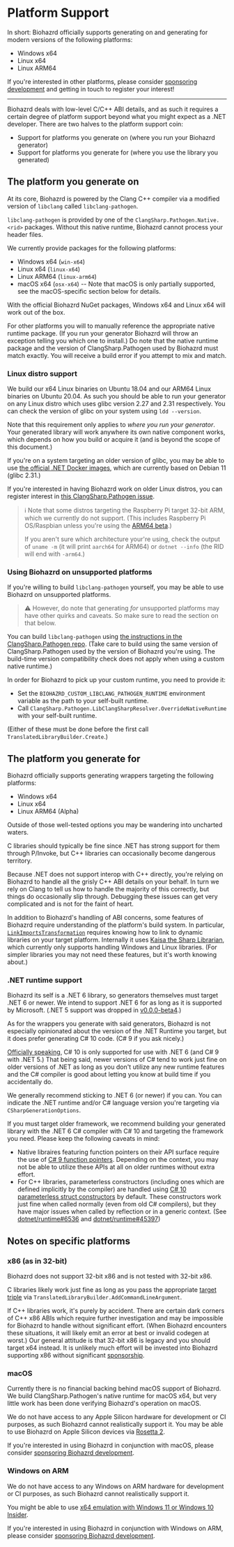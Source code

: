 Platform Support
=======================================================================================================================

<!-- This document is linked in the exceptions generated by TranslatedLibraryBuilder.MakeExceptionForMissingClangSharpPathogenNativeRuntime, don't rename or move it! -->

In short: Biohazrd officially supports generating on and generating for modern versions of the following platforms:

* Windows x64
* Linux x64
* Linux ARM64

If you're interested in other platforms, please consider [sponsoring development](https://github.com/sponsors/PathogenDavid) and getting in touch to register your interest!

-----------------------------------------------------------------------------------------------------------------------

Biohazrd deals with low-level C/C++ ABI details, and as such it requires a certain degree of platform support beyond what you might expect as a .NET developer. There are two halves to the platform support coin:

* Support for platforms you generate on (where you run your Biohazrd generator)
* Support for platforms you generate for (where you use the library you generated)

## The platform you generate on

At its core, Biohazrd is powered by the Clang C++ compiler via a modified version of `libclang` called `libclang-pathogen`.

`libclang-pathogen` is provided by one of the `ClangSharp.Pathogen.Native.<rid>` packages. Without this native runtime, Biohazrd cannot process your header files.

We currently provide packages for the following platforms:

* Windows x64 (`win-x64`)
* Linux x64 (`linux-x64`)
* Linux ARM64 (`linux-arm64`)
* macOS x64 (`osx-x64`) -- Note that macOS is only partially supported, see the macOS-specific section below for details.

With the official Biohazrd NuGet packages, Windows x64 and Linux x64 will work out of the box.

For other platforms you will to manually reference the appropriate native runtime package. (If you run your generator Biohazrd will throw an exception telling you which one to install.) Do note that the native runtime package and the version of ClangSharp.Pathogen used by Biohazrd must match exactly. You will receive a build error if you attempt to mix and match.

### Linux distro support

We build our x64 Linux binaries on Ubuntu 18.04 and our ARM64 Linux binaries on Ubuntu 20.04. As such you should be able to run your generator on any Linux distro which uses glibc version 2.27 and 2.31 respectively. You can check the version of glibc on your system using `ldd --version`.

Note that this requirement only applies to *where you run your generator*. Your generated library will work anywhere its own native component works, which depends on how you build or acquire it (and is beyond the scope of this document.)

If you're on a system targeting an older version of glibc, you may be able to use [the official .NET Docker images](https://dotnet.microsoft.com/download?initial-os=docker), which are currently based on Debian 11 (glibc 2.31.)

If you're interested in having Biohazrd work on older Linux distros, you can register interest in [this ClangSharp.Pathogen issue](https://github.com/MochiLibraries/ClangSharp.Pathogen/issues/4).

> ℹ Note that some distros targeting the Raspberry Pi target 32-bit ARM, which we currently do not support. (This includes Raspberry Pi OS/Raspbian unless you're using the [ARM64 beta](https://forums.raspberrypi.com/viewtopic.php?t=275370).)
>
> If you aren't sure which architecture your're using, check the output of `uname -m` (it will print `aarch64` for ARM64) or `dotnet --info` (the RID will end with `-arm64`.)

### Using Biohazrd on unsupported platforms

If you're willing to build `libclang-pathogen` yourself, you may be able to use Biohazrd on unsupported platforms.

> ⚠ However, do note that generating *for* unsupported platforms may have other quirks and caveats. So make sure to read the section on that below.

You can build `libclang-pathogen` using [the instructions in the ClangSharp.Pathogen repo](https://github.com/MochiLibraries/ClangSharp.Pathogen). (Take care to build using the same version of ClangSharp.Pathogen used by the version of Biohazrd you're using. The build-time version compatibility check does not apply when using a custom native runtime.)

In order for Biohazrd to pick up your custom runtime, you need to provide it:

* Set the `BIOHAZRD_CUSTOM_LIBCLANG_PATHOGEN_RUNTIME` environment variable as the path to your self-built runtime.
* Call `ClangSharp.Pathogen.LibClangSharpResolver.OverrideNativeRuntime` with your self-built runtime.

(Either of these must be done before the first call `TranslatedLibraryBuilder.Create`.)

## The platform you generate for

Biohazrd officially supports generating wrappers targeting the following platforms:

* Windows x64
* Linux x64
* Linux ARM64 (Alpha)

Outside of those well-tested options you may be wandering into uncharted waters.

C libraries should typically be fine since .NET has strong support for them through P/Invoke, but C++ libraries can occasionally become dangerous territory.

Because .NET does not support interop with C++ directly, you're relying on Biohazrd to handle all the grisly C++ ABI details on your behalf. In turn we rely on Clang to tell us how to handle the majority of this correctly, but things do occasionally slip through. Debugging these issues can get very complicated and is not for the faint of heart.

In addition to Biohazrd's handling of ABI concerns, some features of Biohazrd require understanding of the platform's build system. In particular, [`LinkImportsTransformation`](BuiltInTransformations/LinkImportsTransformation.md) requires knowing how to link to dynamic libraries on your target platform. Internally it uses [Kaisa the Sharp Librarian](https://github.com/PathogenDavid/Kaisa), which currently only supports handling Windows and Linux libraries. (For simpler libraries you may not need these features, but it's worth knowing about.)

### .NET runtime support

Biohazrd its self is a .NET 6 library, so generators themselves must target .NET 6 or newer. We intend to support .NET 6 for as long as it is supported by Microsoft. (.NET 5 support was dropped in [v0.0.0-beta4](https://github.com/MochiLibraries/Biohazrd/releases/tag/v0.0.0-beta4).)

As for the wrappers you generate with said generators, Biohazrd is not especially opinionated about the version of the .NET Runtime you target, but it does prefer generating C# 10 code. (C# 9 if you ask nicely.)

[Officially speaking](https://docs.microsoft.com/en-us/dotnet/csharp/language-reference/configure-language-version), C# 10 is only supported for use with .NET 6 (and C# 9 with .NET 5.) That being said, newer versions of C# tend to work just fine on older versions of .NET as long as you don't utilize any new runtime features and the C# compiler is good about letting you know at build time if you accidentally do.

We generally recommend sticking to .NET 6 (or newer) if you can. You can indicate the .NET runtime and/or C# language version you're targeting via `CSharpGenerationOptions`.

If you must target older framework, we recommend building your generated library with the .NET 6 C# compiler with C# 10 and targeting the framework you need. Please keep the following caveats in mind:

* Native libraires featuring function pointers on their API surface require the use of [C# 9 function pointers](https://docs.microsoft.com/en-us/dotnet/csharp/language-reference/unsafe-code#function-pointers). Depending on the context, you may not be able to utilize these APIs at all on older runtimes without extra effort.
* For C++ libraries, parameterless constructors (including ones which are defined implicitly by the compiler) are handled using [C# 10 parameterless struct constructors](https://docs.microsoft.com/en-us/dotnet/csharp/language-reference/proposals/csharp-10.0/parameterless-struct-constructors) by default. These constructors work just fine when called normally (even from old C# compilers), but they have major issues when called by reflection or in a generic context. (See [dotnet/runtime#6536](https://github.com/dotnet/runtime/issues/6536) and [dotnet/runtime#45397](https://github.com/dotnet/runtime/issues/45397))

## Notes on specific platforms

### x86 (as in 32-bit)

Biohazrd does not support 32-bit x86 and is not tested with 32-bit x86.

C libraries likely work just fine as long as you pass the appropriate [target triple](https://clang.llvm.org/docs/CrossCompilation.html#target-triple) via `TranslatedLibraryBuilder.AddCommandLineArgument`.

If C++ libraries work, it's purely by accident. There are certain dark corners of C++ x86 ABIs which require further investigation and may be impossible for Biohazrd to handle without significant effort. (When Biohazrd encounters these situations, it will likely emit an error at best or invalid codegen at worst.) Our general attitude is that 32-bit x86 is legacy and you should target x64 instead. It is unlikely much effort will be invested into Biohazrd supporting x86 without significant [sponsorship](https://github.com/sponsors/PathogenDavid).

### macOS

Currently there is no financial backing behind macOS support of Biohazrd. We build ClangSharp.Pathogen's native runtime for macOS x64, but very little work has been done verifying Biohazrd's operation on macOS.

We do not have access to any Apple Silicon hardware for development or CI purposes, as such Biohazrd cannot realistically support it. You may be able to use Biohazrd on Apple Silicon devices via [Rosetta 2](https://support.apple.com/en-us/HT211861).

If you're interested in using Biohazrd in conjunction with macOS, please consider [sponsoring Biohazrd development](https://github.com/sponsors/PathogenDavid).

### Windows on ARM

We do not have access to any Windows on ARM hardware for development or CI purposes, as such Biohazrd cannot realistically support it.

You might be able to use [x64 emulation with Windows 11 or Windows 10 Insider](https://blogs.windows.com/windows-insider/2020/12/10/introducing-x64-emulation-in-preview-for-windows-10-on-arm-pcs-to-the-windows-insider-program/).

If you're interested in using Biohazrd in conjunction with Windows on ARM, please consider [sponsoring Biohazrd development](https://github.com/sponsors/PathogenDavid).
